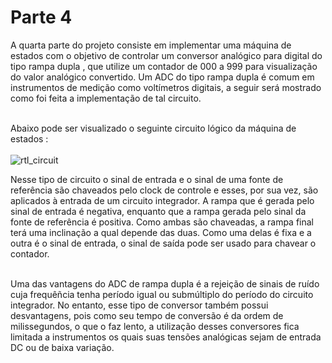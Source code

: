 # Parte 4
 
  A quarta parte do projeto consiste em implementar uma máquina de estados com o objetivo de controlar um conversor analógico para digital do tipo rampa dupla , que utilize um contador de 000 a 999 para visualização do valor analógico convertido. Um ADC do tipo rampa dupla é comum em instrumentos de medição como voltímetros digitais, a seguir será mostrado como foi feita a implementação de tal circuito.  <br><br>

  Abaixo pode ser visualizado o seguinte circuito lógico da máquina de estados : <br><br>
 ![rtl_circuit](https://github.com/RodrigoRCZ/ProjetoSistemasDigitais_SEL0628/assets/85594694/89ba00a2-a115-43d0-96e8-b8a8597e0cec) 

 Nesse tipo de circuito o sinal de entrada e o sinal de uma fonte de referência são chaveados pelo clock de controle e esses, por sua vez, são aplicados à entrada de um circuito integrador. A rampa que é gerada pelo sinal de entrada é negativa, enquanto que a rampa gerada pelo sinal da fonte de referência é positiva. Como ambas são chaveadas, a rampa final terá uma inclinação a qual depende das duas. Como uma delas é fixa e a outra é o sinal de entrada, o sinal de saída pode ser usado para chavear o contador. <br> <br>

 Uma das vantagens do ADC de rampa dupla é a rejeição de sinais de ruído cuja frequêñcia tenha período igual ou submúltiplo do período do circuito integrador. No entanto, esse tipo de conversor também possui desvantagens, pois como seu tempo de conversão é da ordem de milissegundos, o que o faz lento, a utilização desses conversores fica limitada a instrumentos os quais suas tensões analógicas sejam de entrada DC ou de baixa variação. <br>
